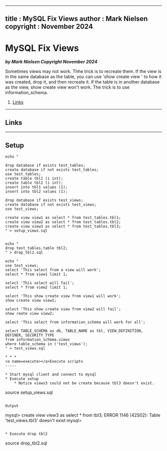 
---
title : MySQL Fix Views
author : Mark Nielsen
copyright : November 2024
---


MySQL Fix Views
==============================

_**by Mark Nielsen
Copyright November 2024**_

Sometimes views may not work. Thhe trick is to recreate them. If the view is in the same database as the table, you can
use 'show create view <VIEW>' to how it was created, drop it, and then recreate it. If the table is in another
database as the view, show create view won't work. The trick is to use information_schema. 

1. [Links](#links)


* * *
<a name=links></a>Links
-----

* * *
<a name=Setup></a>Setup 
-----

```
echo "

drop database if exists test_tables;
create database if not exists test_tables;
use test_tables;
create table tbl1 (i int);
create table tbl2 (i int);
insert into tbl1 values (1);
insert into tbl2 values (1);

drop database if exists test_views;
create database if not exists test_views;
use test_views;

create view view1 as select * from test_tables.tbl1;
create view view2 as select * from test_tables.tbl2;
create view view3 as select * from test_tables.tbl3;
" > setup_views.sql


echo "
drop test_tables.table tbl2;
" > drop_tbl2.sql

echo "
use test_views;
select 'This select from a view will work';
select * from view1 limit 1;

select 'This select will fail';
select * from view2 limit 1;

select 'This show create view from view1 will work';
show create view view1;

select 'This show create view from view2 will fail';
show reate view view2;

select 'This select from information_schema will work for all';

select TABLE_SCHEMA as db, TABLE_NAME as tbl, VIEW_DEFINITION, DEFINER, SECURITY_TYPE
from information_schema.views
where table_schema in ('test_views');
" > test_views.sql

```


```
* * *
<a name=execute></a>Execute scripts
-----

* Start mysql client and connect to mysql
* Execute setup
    * Notice views3 could not be create because tbl3 doesn't exist. 

```
source setup_views.sql

```

Output
```

mysql> create view view3 as select * from tbl3;
ERROR 1146 (42S02): Table 'test_views.tbl3' doesn't exist
mysql>
```

* Execute drop tbl2
```
source drop_tbl2.sql

```

